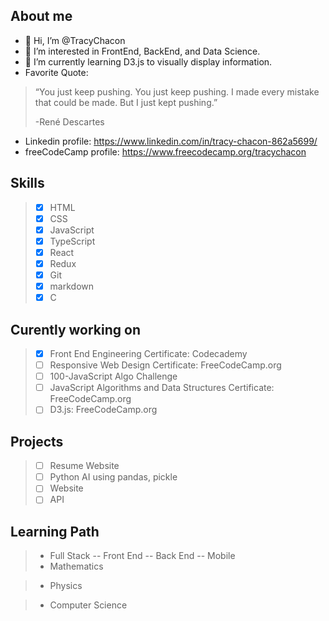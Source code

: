 ## About me
- 👋 Hi, I’m @TracyChacon
- 👀 I’m interested in FrontEnd, BackEnd, and Data Science.
- 🌱 I’m currently learning D3.js to visually display information.
- Favorite Quote: 
> “You just keep pushing. You just keep pushing. I made every mistake that could be made. But I just kept pushing.”
> 
>  -René Descartes
*  Linkedin profile: https://www.linkedin.com/in/tracy-chacon-862a5699/
*  freeCodeCamp profile: https://www.freecodecamp.org/tracychacon


 ## Skills
> - [X] HTML
> - [X] CSS
> - [X] JavaScript
> - [X] TypeScript
> - [X] React
> - [X] Redux
> - [X] Git
> - [X] markdown
> - [X] C
## Curently working on
> - [X] Front End Engineering Certificate: Codecademy
> - [ ] Responsive Web Design Certificate: FreeCodeCamp.org
> - [ ] 100-JavaScript Algo Challenge
> - [ ] JavaScript Algorithms and Data Structures Certificate: FreeCodeCamp.org
> - [ ] D3.js: FreeCodeCamp.org
## Projects
> - [ ] Resume Website
> - [ ] Python AI using pandas, pickle
> - [ ] Website
> - [ ] API
## Learning Path
> - Full Stack
> -- Front End
> -- Back End
> -- Mobile
> - Mathematics

> - Physics

> - Computer Science 


